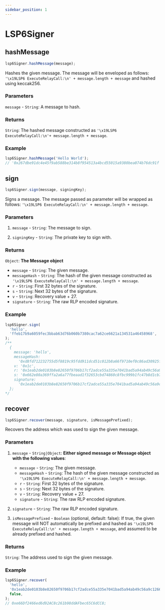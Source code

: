 ```yaml
---
sidebar_position: 1
---
```


# LSP6Signer

## hashMessage

```javascript
lsp6Signer.hashMessage(message);
```

Hashes the given message. The message will be enveloped as follows: `'\x19LSP6 ExecuteRelayCall:\n' + message.length + message` and hashed using keccak256.

### Parameters

`message` - `String`: A message to hash.

### Returns

`String`: The hashed message constructed as `'\x19LSP6 ExecuteRelayCall:\n'+ message.length + message`.

### Example

```javascript
lsp6Signer.hashMessage('Hello World');
// '0x267dbe91dc4e45f9ab588be314b8f954513a4bcd55015a9380bea074b76dc91f';
```

## sign

```javascript
lsp6Signer.sign(message, signingKey);
```

Signs a message. The message passed as parameter will be wrapped as follows: `'\x19LSP6 ExecuteRelayCall:\n' + message.length + message`.

### Parameters

1. `message` - `String`: The message to sign.

2. `signingKey` - `String`: The private key to sign with.

### Returns

`Object`: **The Message object**

- `message` - `String`: The given message.
- `messageHash` - `String`: The hash of the given message constructed as `'\x19LSP6 ExecuteRelayCall:\n' + message.length + message`.
- `r` - `String`: First 32 bytes of the signature.
- `s` - `String`: Next 32 bytes of the signature.
- `v` - `String`: Recovery value + 27.
- `signature` - `String`: The raw RLP encoded signature.

### Example

```javascript
lsp6Signer.sign(
  'hello',
  'ffeb17b9a6059fec3bbab63d76b060b7380cac7a62ce6621a134531a46458968',
);
/**
  {
    message: 'hello',
    messageHash:
      '0xd8fd712232755d5f8819c95fdd911dcd51c012b8a66f9710ef0c86ad30925fa6',
    v: '0x1c',
    r: '0x1eab2de0103b8e82650f9706b17cf2adce55a335e7041bad5a94ab49c56a9c12',
    s: '0x662e80a369ffa2a6a77fbeaad1f32653cbd74860c8fbc999b1fc47b8d1cb7d93',
    signature:
      '0x1eab2de0103b8e82650f9706b17cf2adce55a335e7041bad5a94ab49c56a9c12662e80a369ffa2a6a77fbeaad1f32653cbd74860c8fbc999b1fc47b8d1cb7d931c',
  };
*/
```

## recover

```javascript
lsp6Signer.recover(message, signature, isMessagePrefixed);
```

Recovers the address which was used to sign the given message.

### Parameters

1. `message` - `String|Object`: **Either signed message or Message object with the following values**:

   - `message` - `String`: The given message.
   - `messageHash` - `String`: The hash of the given message constructed as `'\x19LSP6 ExecuteRelayCall:\n' + message.length + message`.
   - `r` - `String`: First 32 bytes of the signature.
   - `s` - `String`: Next 32 bytes of the signature.
   - `v` - `String`: Recovery value + 27.
   - `signature` - `String`: The raw RLP encoded signature.

2. `signature` - `String`: The raw RLP encoded signature.
3. `isMessagePrefixed` - `Boolean` (optional, default: false): If true, the given message will NOT automatically be prefixed and hashed as `'\x19LSP6 ExecuteRelayCall:\n' + message.length + message`, and assumed to be already prefixed and hashed.

### Returns

`String`: The address used to sign the given message.

### Example

```javascript
lsp6Signer.recover(
  'hello',
  '0x1eab2de0103b8e82650f9706b17cf2adce55a335e7041bad5a94ab49c56a9c12662e80a369ffa2a6a77fbeaad1f32653cbd74860c8fbc999b1fc47b8d1cb7d931c',
  false,
);
// 0xe66Df2466ed6d92AC8c261b98ddAFbec65C6dCC8;
```
